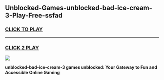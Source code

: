 
## Unblocked-Games-unblocked-bad-ice-cream-3-Play-Free-ssfad
<h3>
<a href="https://premium76.site?title=unblocked-bad-ice-cream-3&ref=12A">CLICK TO PLAY</a></h3>
<hr>

<h3>
<a href="https://premium76.site?title=unblocked-bad-ice-cream-3&ref=12A">CLICK 2 PLAY</a>
  
</h3>

<a href="https://premium76.site?title=unblocked-bad-ice-cream-3&ref=12A"><img src="https://clearcache.store/games.png"></a>


**unblocked-bad-ice-cream-3 games unblocked: Your Gateway to Fun and Accessible Online Gaming**
